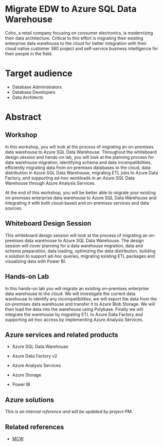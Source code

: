 # Migrate EDW to Azure SQL Data Warehouse

Coho, a retail company focusing on consumer electronics, is modernizing their data architecture. Critical to this effort is migrating their existing enterprise data warehouse to the cloud for better integration with their cloud native customer 360 project and self-service business intelligence for their people in the field. 

# Target audience

- Database Administrators
- Database Developers 
- Data Architects

# Abstract

## Workshop

In this workshop, you will look at the process of migrating an on-premises data warehouse to Azure SQL Data Warehouse. Throughout the whiteboard design session and hands-on lab, you will look at the planning process for data warehouse migration, identifying schema and data incompatibilities, efficiently migrating data from on-premises databases to the cloud, data distribution in Azure SQL Data Warehouse, migrating ETL jobs to Azure Data Factory, and supporting ad-hoc workloads in an Azure SQL Data Warehouse through Azure Analysis Services.  

At the end of this workshop, you will be better able to migrate your existing on-premises enterprise data warehouse to Azure SQL Data Warehouse and integrating it with both cloud-based and on-premises services and data sources.

## Whiteboard Design Session

This whiteboard design session will look at the process of migrating an on-premises data warehouse to Azure SQL Data Warehouse. The design session will cover planning for a data warehouse migration, data and schema preparation, data loading, optimizing the data distribution, building a solution to support ad-hoc queries, migrating existing ETL packages and visualizing data with Power BI. 

## Hands-on Lab

In this hands-on lab you will migrate an existing on-premises enterprise data warehouse to the cloud. We will investigate the current data warehouse to identify any incompatibilities, we will export the data from the on-premises data warehouse and transfer it to Azure Blob Storage. We will then load the data into the warehouse using Polybase. Finally we will integrate the warehouse by migrating ETL to Azure Data Factory and supporting ad-hoc access by implementing Azure Analysis Services.

## Azure services and related products 

- Azure SQL Data Warehouse

- Azure Data Factory v2

- Azure Analysis Services

- Azure Storage

- Power BI


## Azure solutions
*This is an internal reference and will be updated by project PM.*

## Related references
- [MCW](https://github.com/Microsoft/MCW)
